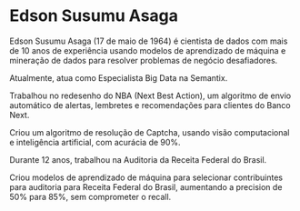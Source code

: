 # Edson Susumu Asaga

Edson Susumu Asaga (17 de maio de 1964) é cientista de dados com mais de 10 anos de experiência usando modelos de aprendizado de máquina e mineração de dados para resolver problemas de negócio desafiadores. 

Atualmente, atua como Especialista Big Data na Semantix.

Trabalhou no redesenho do NBA (Next Best Action), um algoritmo de envio automático de alertas, lembretes e recomendações para clientes do Banco Next. 

Criou um algoritmo de resolução de Captcha, usando visão computacional e inteligência artificial, com acurácia de 90%. 

Durante 12 anos, trabalhou na Auditoria da Receita Federal do Brasil.

Criou modelos de aprendizado de máquina para selecionar contribuintes para auditoria para Receita Federal do Brasil, aumentando a precision de 50% para 85%, sem comprometer o recall. 
